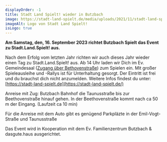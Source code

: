 ```yaml
---
displayOrder: -1
title: Stadt Land Spielt! wieder in Butzbach
image: https://stadt-land-spielt.de/media/uploads/2021/11/stadt-land-spielt_logo.png
imageAlt: Logo von Stadt Land Spielt!
isLogo: true
---
```


**Am Samstag, den, 16. September 2023 richtet Butzbach Spielt das Event zu Stadt.Land.Spielt! aus.**

Nach dem Erfolg vom letzten Jahr richten wir auch dieses Jahr wieder einen Tag zu Stadt.Land.Spielt! aus. Ab 14 Uhr laden wir Dich im Ev. Gemeindesaal ([Zugang über Bethovenstraße](https://w3w.co/teig.matratze.mischen)) zum Spielen ein. Mit großer Spieleausleihe und -Rallys ist für Unterhaltung gesorgt. Der Eintritt ist frei und du brauchst dich nicht anzumelden. Weitere Infos findest du unter: [https://stadt-land-spielt.de](https://stadt-land-spielt.de/)

Anreise mit Zug: Butzbach Bahnhof die Taunusstraße bis zur Beethovenstraße hinauf gehen. In der Beethovenstraße kommt nach ca 50 m der Eingang. (Laufzeit ca 10 min)

Für die Anreise mit dem Auto gibt es genügend Parkpläzte in der Emil-Vogt-Straße und Taunusstraße

Das Event wird in Kooperation mit dem Ev. Familienzentrum Butzbach & dasgute.haus ausgerichtet.
